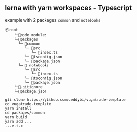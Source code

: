## lerna with yarn workspaces - Typescript


example with 2 packages `common` and `notebooks`
```
📦root
    └─📂node_modules
    └─📂packages
      └─ 📂common
         └─ 📂src
            └─ 📜index.ts
         └─ 📜tsconfig.json
         └─ 📜package.json
      └─ 📂 notebooks
         └─ 📂src
            └─ 📜index.ts
         └─ 📜tsconfig.json
         └─ 📜package.json     
    └─📜.gitignore
    └─📜package.json
```


```
git clone https://github.com/ceddybi/vugatrade-template
cd vugatrade-template
yarn install
cd packages/common
yarn build
yarn add ...
...e.t.c
```
